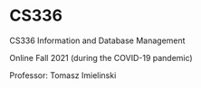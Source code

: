 # CS336
CS336 Information and Database Management

Online Fall 2021 (during the COVID-19 pandemic)

Professor: Tomasz Imielinski
